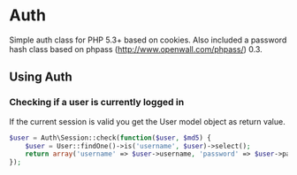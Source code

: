 Auth
====

Simple auth class for PHP 5.3+ based on cookies. Also included a password hash class based on phpass (http://www.openwall.com/phpass/) 0.3.

Using Auth
----------

### Checking if a user is currently logged in

If the current session is valid you get the User model object as return value.

```php
$user = Auth\Session::check(function($user, $md5) {
	$user = User::findOne()->is('username', $user)->select();
	return array('username' => $user->username, 'password' => $user->password, 'object' => $user);
});
```